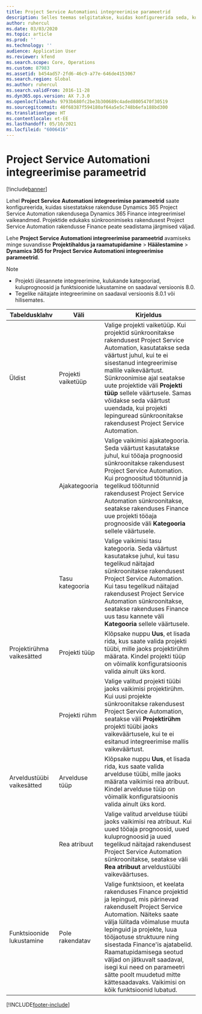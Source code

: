 ```yaml
---
title: Project Service Automationi integreerimise parameetrid
description: Selles teemas selgitatakse, kuidas konfigureerida seda, kuidas rakenduse Microsoft Dynamics 365 for Project Service Automation rakendusega Microsoft Dynamics 365 Finance integreerimisel vaikeandmed sisestatakse.
author: ruhercul
ms.date: 03/03/2020
ms.topic: article
ms.prod: ''
ms.technology: ''
audience: Application User
ms.reviewer: kfend
ms.search.scope: Core, Operations
ms.custom: 87983
ms.assetid: b454ad57-2fd6-46c9-a77e-646de4153067
ms.search.region: Global
ms.author: ruhercul
ms.search.validFrom: 2016-11-28
ms.dyn365.ops.version: AX 7.3.0
ms.openlocfilehash: 9793b680fc2be3b300689c4aded8005470f30519
ms.sourcegitcommit: 40f68387f594180af64a5e5c748b6efa188bd300
ms.translationtype: HT
ms.contentlocale: et-EE
ms.lasthandoff: 05/10/2021
ms.locfileid: "6006416"
---
```

# <a name="project-service-automation-integration-parameters"></a>Project Service Automationi integreerimise parameetrid

[!include[banner](../includes/banner.md)]

Lehel **Project Service Automationi integreerimise parameetrid** saate konfigureerida, kuidas sisestatakse rakenduse Dynamics 365 Project Service Automation rakendusega Dynamics 365 Finance integreerimisel vaikeandmed. Projektide edukaks sünkroonimiseks rakendusest Project Service Automation rakendusse Finance peate seadistama järgmised väljad.

Lehe **Project Service Automationi integreerimise parameetrid** avamiseks minge suvandisse **Projektihaldus ja raamatupidamine** \> **Häälestamine** \> **Dynamics 365 for Project Service Automationi integreerimise parameetrid**. 

> [!NOTE]
> - Projekti ülesannete integreerimine, kulukande kategooriad, kuluprognoosid ja funktsioonide lukustamine on saadaval versioonis 8.0.
> - Tegelike näitajate integreerimine on saadaval versioonis 8.0.1 või hilisemates.


| Tabeldusklahv                    | Väli                | Kirjeldus |
|------------------------|----------------------|-------------|
| Üldist                | Projekti vaiketüüp | Valige projekti vaiketüüp. Kui projektid sünkroonitakse rakendusest Project Service Automation, kasutatakse seda väärtust juhul, kui te ei sisestanud integreerimise mallile vaikeväärtust. Sünkroonimise ajal seatakse uute projektide väli **Projekti tüüp** sellele väärtusele. Samas võidakse seda väärtust uuendada, kui projekti lepinguread sünkroonitakse rakendusest Project Service Automation. |
|                        | Ajakategooria        | Valige vaikimisi ajakategooria. Seda väärtust kasutatakse juhul, kui tööaja prognoosid sünkroonitakse rakendusest Project Service Automation. Kui prognoositud töötunnid ja tegelikud töötunnid rakendusest Project Service Automation sünkroonitakse, seatakse rakenduses Finance uue projekti tööaja prognooside väli **Kategooria** sellele väärtusele. |
|                        | Tasu kategooria         | Valige vaikimisi tasu kategooria. Seda väärtust kasutatakse juhul, kui tasu tegelikud näitajad sünkroonitakse rakendusest Project Service Automation. Kui tasu tegelikud näitajad rakendusest Project Service Automation sünkroonitakse, seatakse rakenduses Finance uus tasu kannete väli **Kategooria** sellele väärtusele. |
| Projektirühma vaikesätted | Projekti tüüp         | Klõpsake nuppu **Uus**, et lisada rida, kus saate valida projekti tüübi, mille jaoks projektirühm määrata. Kindel projekti tüüp on võimalik konfiguratsioonis valida ainult üks kord. |
|                        | Projekti rühm        | Valige valitud projekti tüübi jaoks vaikimisi projektirühm. Kui uusi projekte sünkroonitakse rakendusest Project Service Automation, seatakse väli **Projektirühm** projekti tüübi jaoks vaikeväärtusele, kui te ei esitanud integreerimise mallis vaikeväärtust. |
| Arveldustüübi vaikesätted  | Arvelduse tüüp         | Klõpsake nuppu **Uus**, et lisada rida, kus saate valida arvelduse tüübi, mille jaoks määrata vaikimisi rea atribuut. Kindel arvelduse tüüp on võimalik konfiguratsioonis valida ainult üks kord. |
|                        | Rea atribuut        | Valige valitud arvelduse tüübi jaoks vaikimisi rea atribuut. Kui uued tööaja prognoosid, uued kuluprognoosid ja uued tegelikud näitajad rakendusest Project Service Automation sünkroonitakse, seatakse väli **Rea atribuut** arveldustüübi vaikeväärtuses. |
| Funktsioonide lukustamine  | Pole rakendatav       | Valige funktsioon, et keelata rakenduses Finance projektid ja lepingud, mis pärinevad rakenduselt Project Service Automation. Näiteks saate välja lülitada võimaluse muuta lepinguid ja projekte, luua tööjaotuse struktuure ning sisestada Finance'is ajatabelid. Raamatupidamisega seotud väljad on jätkuvalt saadaval, isegi kui need on parameetri sätte poolt muudetud mitte kättesaadavaks. Vaikimisi on kõik funktsioonid lubatud. |


[!INCLUDE[footer-include](../includes/footer-banner.md)]